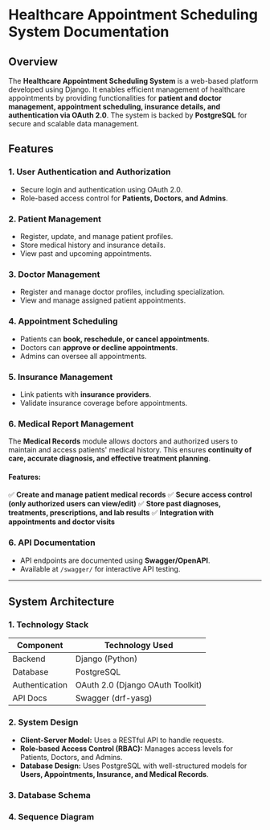 # Healthcare Appointment Scheduling System Documentation

## Overview

The **Healthcare Appointment Scheduling System** is a web-based platform developed using Django. It enables efficient management of healthcare appointments by providing functionalities for **patient and doctor management, appointment scheduling, insurance details, and authentication via OAuth 2.0**. The system is backed by **PostgreSQL** for secure and scalable data management.

## Features

### 1. User Authentication and Authorization
- Secure login and authentication using OAuth 2.0.
- Role-based access control for **Patients, Doctors, and Admins**.

### 2. Patient Management
- Register, update, and manage patient profiles.
- Store medical history and insurance details.
- View past and upcoming appointments.

### 3. Doctor Management
- Register and manage doctor profiles, including specialization.
- View and manage assigned patient appointments.

### 4. Appointment Scheduling
- Patients can **book, reschedule, or cancel appointments**.
- Doctors can **approve or decline appointments**.
- Admins can oversee all appointments.

### 5. Insurance Management
- Link patients with **insurance providers**.
- Validate insurance coverage before appointments.

### 6. Medical Report Management

The **Medical Records** module allows doctors and authorized users to maintain and access patients' medical history. This ensures **continuity of care, accurate diagnosis, and effective treatment planning**.
#### Features:
✅ **Create and manage patient medical records**
✅ **Secure access control (only authorized users can view/edit)**
✅ **Store past diagnoses, treatments, prescriptions, and lab results**
✅ **Integration with appointments and doctor visits**


### 6. API Documentation
- API endpoints are documented using **Swagger/OpenAPI**.
- Available at `/swagger/` for interactive API testing.

---

## System Architecture

### 1. Technology Stack
| Component       | Technology Used |
|----------------|----------------|
| Backend        | Django (Python) |
| Database       | PostgreSQL      |
| Authentication | OAuth 2.0 (Django OAuth Toolkit) |
| API Docs       | Swagger (drf-yasg) |

### 2. System Design
- **Client-Server Model:** Uses a RESTful API to handle requests.
- **Role-based Access Control (RBAC):** Manages access levels for Patients, Doctors, and Admins.
- **Database Design:** Uses PostgreSQL with well-structured models for **Users, Appointments, Insurance, and Medical Records**.

### 3. Database Schema

### 4. Sequence Diagram
